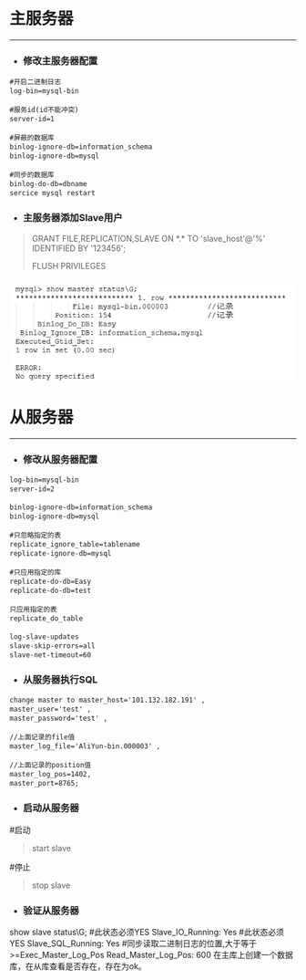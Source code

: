 # 主服务器

---

* ### 修改主服务器配置

```
#开启二进制日志
log-bin=mysql-bin    

#服务id(id不能冲突)                    
server-id=1

#屏蔽的数据库                    
binlog-ignore-db=information_schema 
binlog-ignore-db=mysql

#同步的数据库
binlog-do-db=dbname                    
sercice mysql restart
```

* ### **主服务器添加Slave用户**

> GRANT FILE,REPLICATION,SLAVE ON \*.\* TO 'slave\_host'@'%' IDENTIFIED BY '123456';
>
> FLUSH PRIVILEGES

![](/assets/import.png)

# 从服务器

---

* ### 修改从服务器配置

```
log-bin=mysql-bin
server-id=2

binlog-ignore-db=information_schema    
binlog-ignore-db=mysql

#只忽略指定的表
replicate_ignore_table=tablename    
replicate-ignore-db=mysql

#只应用指定的库
replicate-do-db=Easy             
replicate-do-db=test

只应用指定的表
replicate_do_table            

log-slave-updates
slave-skip-errors=all
slave-net-timeout=60
```

* ### 从服务器执行SQL

```
change master to master_host='101.132.182.191' , 
master_user='test' , 
master_password='test' ,

//上面记录的file值
master_log_file='AliYun-bin.000003' ,

//上面记录的position值                
master_log_pos=1402,                                
master_port=8765;
```

* ### 启动从服务器

\#启动

> start slave

\#停止

> stop slave




* ### 验证从服务器

show slave status\G;
\#此状态必须YES
Slave_IO_Running: Yes 
\#此状态必须YES
Slave_SQL_Running: Yes 
\#同步读取二进制日志的位置,大于等于>=Exec_Master_Log_Pos
Read_Master_Log_Pos: 600 
在主库上创建一个数据库，在从库查看是否存在，存在为ok。
